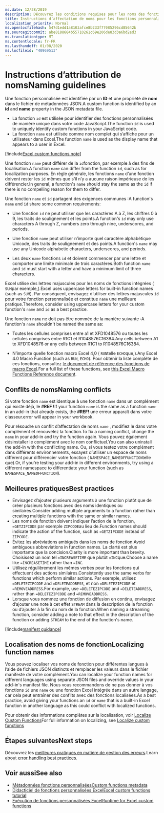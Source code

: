 ```yaml
---
ms.date: 12/28/2019
description: Découvrez les conditions requises pour les noms des fonctions personnalisées Excel et éviter les pièges de dénomination courants.
title: Instructions d’affectation de noms pour les fonctions personnalisées dans Excel
localization_priority: Normal
ms.openlocfilehash: 547d1edd1a8103afce8b233f77085296cd85642b
ms.sourcegitcommit: abe8188684b55710261c69e206de83d3a6bd2ed3
ms.translationtype: MT
ms.contentlocale: fr-FR
ms.lasthandoff: 01/08/2020
ms.locfileid: "40969513"
---
```

# <a name="naming-guidelines"></a><span data-ttu-id="b7180-103">Instructions d’attribution de noms</span><span class="sxs-lookup"><span data-stu-id="b7180-103">Naming guidelines</span></span>

<span data-ttu-id="b7180-104">Une fonction personnalisée est identifiée par un **ID** et une propriété de **nom** dans le fichier de métadonnées JSON.</span><span class="sxs-lookup"><span data-stu-id="b7180-104">A custom function is identified by an **id** and **name** property in the JSON metadata file.</span></span>

- <span data-ttu-id="b7180-105">La fonction `id` est utilisée pour identifier des fonctions personnalisées de manière unique dans votre code JavaScript.</span><span class="sxs-lookup"><span data-stu-id="b7180-105">The function `id` is used to uniquely identify custom functions in your JavaScript code.</span></span>
- <span data-ttu-id="b7180-106">La fonction `name` est utilisée comme nom complet qui s’affiche pour un utilisateur dans Excel.</span><span class="sxs-lookup"><span data-stu-id="b7180-106">The function `name` is used as the display name that appears to a user in Excel.</span></span>

[!include[Excel custom functions note](../includes/excel-custom-functions-note.md)]

<span data-ttu-id="b7180-107">Une fonction `name` peut différer de la `id`fonction, par exemple à des fins de localisation.</span><span class="sxs-lookup"><span data-stu-id="b7180-107">A function `name` can differ from the function `id`, such as for localization purposes.</span></span> <span data-ttu-id="b7180-108">En règle générale, les fonctions `name` d’une fonction doivent rester les `id` mêmes que s’il n’y a aucune raison impérieuse de les différencier.</span><span class="sxs-lookup"><span data-stu-id="b7180-108">In general, a function's `name` should stay the same as the `id` if there is no compelling reason for them to differ.</span></span>

<span data-ttu-id="b7180-109">Une fonction `name` et `id` partagent des exigences communes :</span><span class="sxs-lookup"><span data-stu-id="b7180-109">A function's `name` and `id` share some common requirements:</span></span>

- <span data-ttu-id="b7180-110">Une fonction `id` ne peut utiliser que les caractères A à Z, les chiffres 0 à 9, les traits de soulignement et les points.</span><span class="sxs-lookup"><span data-stu-id="b7180-110">A function's `id` may only use characters A through Z, numbers zero through nine, underscores, and periods.</span></span>

- <span data-ttu-id="b7180-111">Une fonction `name` peut utiliser n’importe quel caractère alphabétique Unicode, des traits de soulignement et des points.</span><span class="sxs-lookup"><span data-stu-id="b7180-111">A function's `name` may use any Unicode alphabetic characters, underscores, and periods.</span></span>

- <span data-ttu-id="b7180-112">Les deux `name` fonctions `id` et doivent commencer par une lettre et comporter une limite minimale de trois caractères.</span><span class="sxs-lookup"><span data-stu-id="b7180-112">Both function `name` and `id` must start with a letter and have a minimum limit of three characters.</span></span>

<span data-ttu-id="b7180-113">Excel utilise des lettres majuscules pour les noms de fonctions intégrées ( `SUM`par exemple,).</span><span class="sxs-lookup"><span data-stu-id="b7180-113">Excel uses uppercase letters for built-in function names (such as `SUM`).</span></span> <span data-ttu-id="b7180-114">Par conséquent, envisagez d’utiliser des lettres majuscules `id` pour votre fonction personnalisée et constitue `name` une meilleure pratique.</span><span class="sxs-lookup"><span data-stu-id="b7180-114">Therefore, consider using uppercase letters for your custom function's `name` and `id` as a best practice.</span></span>

<span data-ttu-id="b7180-115">Une fonction `name` ne doit pas être nommée de la manière suivante :</span><span class="sxs-lookup"><span data-stu-id="b7180-115">A function's `name` shouldn't be named the same as:</span></span>

- <span data-ttu-id="b7180-116">Toutes les cellules comprises entre a1 et XFD1048576 ou toutes les cellules comprises entre R1C1 et R1048576C16384.</span><span class="sxs-lookup"><span data-stu-id="b7180-116">Any cells between A1 to XFD1048576 or any cells between R1C1 to R1048576C16384.</span></span>

- <span data-ttu-id="b7180-117">N’importe quelle fonction macro Excel 4,0 ( `RUN`telle `ECHO`que,).</span><span class="sxs-lookup"><span data-stu-id="b7180-117">Any Excel 4.0 Macro Function (such as `RUN`, `ECHO`).</span></span>  <span data-ttu-id="b7180-118">Pour obtenir la liste complète de ces fonctions, consultez [le document de référence des fonctions de macro Excel](https://d13ot9o61jdzpp.cloudfront.net/files/Excel%204.0%20Macro%20Functions%20Reference.pdf).</span><span class="sxs-lookup"><span data-stu-id="b7180-118">For a full list of these functions, see [this Excel Macro Functions Reference document](https://d13ot9o61jdzpp.cloudfront.net/files/Excel%204.0%20Macro%20Functions%20Reference.pdf).</span></span>

## <a name="naming-conflicts"></a><span data-ttu-id="b7180-119">Conflits de noms</span><span class="sxs-lookup"><span data-stu-id="b7180-119">Naming conflicts</span></span>

<span data-ttu-id="b7180-120">Si votre fonction `name` est identique à une fonction `name` dans un complément qui existe déjà, le **#REF !**</span><span class="sxs-lookup"><span data-stu-id="b7180-120">If your function `name` is the same as a function `name` in an add-in that already exists, the **#REF!**</span></span> <span data-ttu-id="b7180-121">une erreur apparaît dans votre classeur.</span><span class="sxs-lookup"><span data-stu-id="b7180-121">error will appear in your workbook.</span></span>

<span data-ttu-id="b7180-122">Pour résoudre un conflit d’affectation de noms `name` , modifiez le dans votre complément et renouvelez la fonction.</span><span class="sxs-lookup"><span data-stu-id="b7180-122">To fix a naming conflict, change the `name` in your add-in and try the function again.</span></span> <span data-ttu-id="b7180-123">Vous pouvez également désinstaller le complément avec le nom conflictuel.</span><span class="sxs-lookup"><span data-stu-id="b7180-123">You can also uninstall the add-in with the conflicting name.</span></span> <span data-ttu-id="b7180-124">Ou, si vous testez votre complément dans différents environnements, essayez d’utiliser un espace de noms différent pour différencier votre fonction ( `NAMESPACE_NAMEOFFUNCTION`telle que).</span><span class="sxs-lookup"><span data-stu-id="b7180-124">Or, if you're testing your add-in in different environments, try using a different namespace to differentiate your function (such as `NAMESPACE_NAMEOFFUNCTION`).</span></span>

## <a name="best-practices"></a><span data-ttu-id="b7180-125">Meilleures pratiques</span><span class="sxs-lookup"><span data-stu-id="b7180-125">Best practices</span></span>

- <span data-ttu-id="b7180-126">Envisagez d’ajouter plusieurs arguments à une fonction plutôt que de créer plusieurs fonctions avec des noms identiques ou similaires.</span><span class="sxs-lookup"><span data-stu-id="b7180-126">Consider adding multiple arguments to a function rather than creating multiple functions with the same or similar names.</span></span>
- <span data-ttu-id="b7180-127">Les noms de fonction doivent indiquer l’action de la fonction, `=GETZIPCODE` par exemple `ZIPCODE`au lieu de.</span><span class="sxs-lookup"><span data-stu-id="b7180-127">Function names should indicate the action of the function, such as `=GETZIPCODE` instead of `ZIPCODE`.</span></span>
- <span data-ttu-id="b7180-128">Évitez les abréviations ambiguës dans les noms de fonction.</span><span class="sxs-lookup"><span data-stu-id="b7180-128">Avoid ambiguous abbreviations in function names.</span></span> <span data-ttu-id="b7180-129">La clarté est plus importante que la concision.</span><span class="sxs-lookup"><span data-stu-id="b7180-129">Clarity is more important than brevity.</span></span> <span data-ttu-id="b7180-130">Choisissez un nom tel `=INCREASETIME` que plutôt `=INC`que.</span><span class="sxs-lookup"><span data-stu-id="b7180-130">Choose a name like `=INCREASETIME` rather than `=INC`.</span></span>
- <span data-ttu-id="b7180-131">Utilisez régulièrement les mêmes verbes pour les fonctions qui effectuent des actions similaires.</span><span class="sxs-lookup"><span data-stu-id="b7180-131">Consistently use the same verbs for functions which perform similar actions.</span></span> <span data-ttu-id="b7180-132">Par exemple, utilisez `=DELETEZIPCODE` and `=DELETEADDRESS`, et non `=DELETEZIPCODE` et `=REMOVEADDRESS`.</span><span class="sxs-lookup"><span data-stu-id="b7180-132">For example, use `=DELETEZIPCODE` and `=DELETEADDRESS`, rather than `=DELETEZIPCODE` and `=REMOVEADDRESS`.</span></span>
- <span data-ttu-id="b7180-133">Lorsque vous nommez une fonction de diffusion en continu, envisagez d’ajouter une note à cet effet `STREAM` dans la description de la fonction ou d’ajouter à la fin du nom de la fonction.</span><span class="sxs-lookup"><span data-stu-id="b7180-133">When naming a streaming function, consider adding a note to that effect in the description of the function or adding `STREAM` to the end of the function's name.</span></span>

[!include[manifest guidance](../includes/manifest-guidance.md)]

## <a name="localizing-function-names"></a><span data-ttu-id="b7180-134">Localisation des noms de fonction</span><span class="sxs-lookup"><span data-stu-id="b7180-134">Localizing function names</span></span>

<span data-ttu-id="b7180-135">Vous pouvez localiser vos noms de fonction pour différentes langues à l’aide de fichiers JSON distincts et remplacer les valeurs dans le fichier manifeste de votre complément.</span><span class="sxs-lookup"><span data-stu-id="b7180-135">You can localize your function names for different languages using separate JSON files and override values in your add-in's manifest file.</span></span> <span data-ttu-id="b7180-136">Nous vous recommandons de ne pas donner à vos fonctions `id` une `name` ou une fonction Excel intégrée dans un autre langage, car cela peut entraîner des conflits avec des fonctions localisées.</span><span class="sxs-lookup"><span data-stu-id="b7180-136">As a best practice, avoid giving your functions an `id` or `name` that is a built-in Excel function in another language as this could conflict with localized functions.</span></span>

<span data-ttu-id="b7180-137">Pour obtenir des informations complètes sur la localisation, voir [Localize Custom Functions](custom-functions-localize.md)</span><span class="sxs-lookup"><span data-stu-id="b7180-137">For full information on localizing, see [Localize custom functions](custom-functions-localize.md)</span></span>

## <a name="next-steps"></a><span data-ttu-id="b7180-138">Étapes suivantes</span><span class="sxs-lookup"><span data-stu-id="b7180-138">Next steps</span></span>
<span data-ttu-id="b7180-139">Découvrez les [meilleures pratiques en matière de gestion des erreurs](custom-functions-errors.md).</span><span class="sxs-lookup"><span data-stu-id="b7180-139">Learn about [error handling best practices](custom-functions-errors.md).</span></span>

## <a name="see-also"></a><span data-ttu-id="b7180-140">Voir aussi</span><span class="sxs-lookup"><span data-stu-id="b7180-140">See also</span></span>

* [<span data-ttu-id="b7180-141">Métadonnées fonctions personnalisées</span><span class="sxs-lookup"><span data-stu-id="b7180-141">Custom functions metadata</span></span>](custom-functions-json.md)
* [<span data-ttu-id="b7180-142">Didacticiel de fonctions personnalisées Excel</span><span class="sxs-lookup"><span data-stu-id="b7180-142">Excel custom functions tutorial</span></span>](../tutorials/excel-tutorial-create-custom-functions.md)
* [<span data-ttu-id="b7180-143">Exécution de fonctions personnalisées Excel</span><span class="sxs-lookup"><span data-stu-id="b7180-143">Runtime for Excel custom functions</span></span>](custom-functions-runtime.md)
